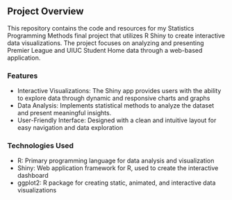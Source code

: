 ## Project Overview
This repository contains the code and resources for my Statistics Programming Methods final project that utilizes R Shiny to create interactive data visualizations. The project focuses on analyzing and presenting Premier League and UIUC Student Home data through a web-based application.

### Features
- Interactive Visualizations: The Shiny app provides users with the ability to explore data through dynamic and responsive charts and graphs
- Data Analysis: Implements statistical methods to analyze the dataset and present meaningful insights.
- User-Friendly Interface: Designed with a clean and intuitive layout for easy navigation and data exploration

### Technologies Used
- R: Primary programming language for data analysis and visualization
- Shiny: Web application framework for R, used to create the interactive dashboard
- ggplot2: R package for creating static, animated, and interactive data visualizations
